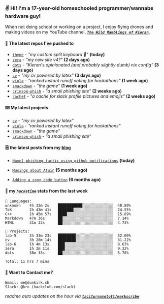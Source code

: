 ### ✌️ Hi! I'm a 17-year-old homeschooled programmer/wannabe hardware guy!

When not doing school or working on a project, I enjoy flying drones and making videos on my YouTube channel, [**_`The Wild Ramblings of Kieran`_**](https://youtube.com/@kieran.rambles).

#### 👷 The latest repos I've pushed to

- [`thyme`](https://github.com/taciturnaxolotl/thyme) - _"my custom split keyboard 🫶"_ **(today)**
- [`zera`](https://github.com/taciturnaxolotl/zera) - _"my new site v4?"_ **(2 days ago)**
- [`dots`](https://github.com/taciturnaxolotl/dots) - _"Kieran's opinionated (and probably slightly dumb) nix config"_ **(3 days ago)**
- [`cv`](https://github.com/taciturnaxolotl/cv) - _"my cv powered by latex"_ **(3 days ago)**
- [`viola`](https://github.com/taciturnaxolotl/viola) - _"ranked instant runoff voting for hackathons"_ **(1 week ago)**
- [`smackdown`](https://github.com/taciturnaxolotl/smackdown) - _"the game"_ **(1 week ago)**
- [`crimson-phish`](https://github.com/taciturnaxolotl/crimson-phish) - _"a small phishing site"_ **(2 weeks ago)**
- [`cachet`](https://github.com/taciturnaxolotl/cachet) - _"a cache for slack profile pictures and emojis"_ **(2 weeks ago)**

#### ⌨️ My latest projects

- [`cv`](https://github.com/taciturnaxolotl/cv) - _"my cv powered by latex"_
- [`viola`](https://github.com/taciturnaxolotl/viola) - _"ranked instant runoff voting for hackathons"_
- [`smackdown`](https://github.com/taciturnaxolotl/smackdown) - _"the game"_
- [`crimson-phish`](https://github.com/taciturnaxolotl/crimson-phish) - _"a small phishing site"_

#### 🗒️ the latest posts from my [blog](https://dunkirk.sh)

- [`Novel phishing tactic using github notifications`](https://dunkirk.sh/blog/github-phishing/) **(today)**

- [`Musings about Atuin`](https://dunkirk.sh/blog/atuin/) **(5 months ago)**

- [`Adding a copy code button`](https://dunkirk.sh/blog/adding-a-copy-button/) **(6 months ago)**



#### 📡 my [_`hackatime`_](https://waka.hackclub.com) stats from the last week

```text
💾 Languages:
unknown    4h 32m 2s    ███████████░░░░░░░░░░░░░░  40.80%
TeX        2h 43m 41s   ███████░░░░░░░░░░░░░░░░░░  24.55%
C++        1h 45m 57s   ████░░░░░░░░░░░░░░░░░░░░░  15.89%
Markdown   47m 36s      ██░░░░░░░░░░░░░░░░░░░░░░░  7.14%
HTML       31m 33s      ██░░░░░░░░░░░░░░░░░░░░░░░  4.73%

💼 Projects:
lab-5      3h 33m 23s   ████████░░░░░░░░░░░░░░░░░  32.00%
cv         3h 28m 14s   ████████░░░░░░░░░░░░░░░░░  31.22%
lab-6      1h 4m 13s    ███░░░░░░░░░░░░░░░░░░░░░░  9.63%
zera       1h 2m 11s    ███░░░░░░░░░░░░░░░░░░░░░░  9.32%
dots       38m 33s      ██░░░░░░░░░░░░░░░░░░░░░░░  5.78%

Total: 11 hrs 7 mins
```

#### 📮 Want to Contact me?

```text
Email: me@dunkirk.sh
Slack: @krn (hackclub.com/slack)
```

_readme auto updates on the hour via [**`taciturnaxolotl/markscribe`**](https://github.com/taciturnaxolotl/markscribe)_
